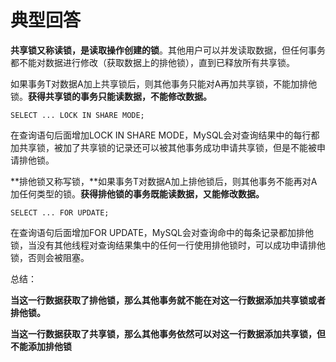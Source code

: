 # 典型回答


**共享锁又称读锁，是读取操作创建的锁**。其他用户可以并发读取数据，但任何事务都不能对数据进行修改（获取数据上的排他锁），直到已释放所有共享锁。



如果事务T对数据A加上共享锁后，则其他事务只能对A再加共享锁，不能加排他锁。**获得共享锁的事务只能读数据，不能修改数据。**



```plain
SELECT ... LOCK IN SHARE MODE;
```



在查询语句后面增加LOCK IN SHARE MODE，MySQL会对查询结果中的每行都加共享锁，被加了共享锁的记录还可以被其他事务成功申请共享锁，但是不能被申请排他锁。



**排他锁又称写锁，**如果事务T对数据A加上排他锁后，则其他事务不能再对A加任何类型的锁。**获得排他锁的事务既能读数据，又能修改数据。**



```plain
SELECT ... FOR UPDATE;
```



在查询语句后面增加FOR UPDATE，MySQL会对查询命中的每条记录都加排他锁，当没有其他线程对查询结果集中的任何一行使用排他锁时，可以成功申请排他锁，否则会被阻塞。



总结：

**当这一行数据获取了排他锁，那么其他事务就不能在对这一行数据添加共享锁或者排他锁。**

**当这一行数据获取了共享锁，那么其他事务依然可以对这一行数据添加共享锁，但不能添加排他锁**

